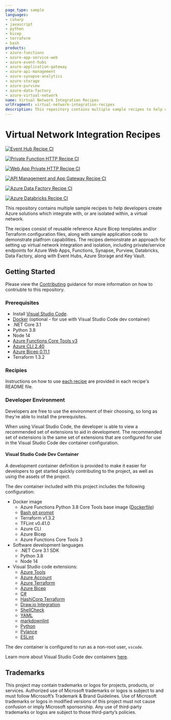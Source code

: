 ```yaml
---
page_type: sample
languages:
- csharp
- javascript
- python
- bicep
- terraform
- bash
products:
- azure-functions
- azure-app-service-web
- azure-event-hubs
- azure-application-gateway
- azure-api-management
- azure-synapse-analytics
- azure-storage
- azure-purview
- azure-data-factory
- azure-virtual-network
name: Virtual Network Integration Recipes
urlFragment: virtual-network-integration-recipes
description: This repository contains multiple sample recipes to help developers create Azure solutions which integrate with, or are isolated within, a virtual network.
---
```


# Virtual Network Integration Recipes

[![Event Hub Recipe CI](https://github.com/Azure-Samples/virtual-network-integration-recipes/actions/workflows/event-hub-recipe-ci.yml/badge.svg?branch=main)](https://github.com/Azure-Samples/virtual-network-integration-recipes/actions/workflows/event-hub-recipe-ci.yml)

[![Private Function HTTP Recipe CI](https://github.com/Azure-Samples/virtual-network-integration-recipes/actions/workflows/private-http-recipe-ci.yml/badge.svg?branch=main)](https://github.com/Azure-Samples/virtual-network-integration-recipes/actions/workflows/private-http-recipe-ci.yml)

[![Web App Private HTTP Recipe CI](https://github.com/Azure-Samples/virtual-network-integration-recipes/actions/workflows/webapp-private-http-recipe-ci.yml/badge.svg?branch=main)](https://github.com/Azure-Samples/virtual-network-integration-recipes/actions/workflows/webapp-private-http-recipe-ci.yml)

[![API Management and App Gateway Recipe CI](https://github.com/Azure-Samples/virtual-network-integration-recipes/actions/workflows/apim-appgw-recipe-ci.yml/badge.svg?branch=main)](https://github.com/Azure-Samples/virtual-network-integration-recipes/actions/workflows/apim-appgw-recipe-ci.yml)

[![Azure Data Factory Recipe CI](https://github.com/Azure-Samples/virtual-network-integration-recipes/actions/workflows/adf-recipe-ci.yml/badge.svg?branch=main)](https://github.com/Azure-Samples/virtual-network-integration-recipes/actions/workflows/adf-recipe-ci.yml)

[![Azure Databricks Recipe CI](https://github.com/Azure-Samples/virtual-network-integration-recipes/actions/workflows/databricks-recipe-ci.yml/badge.svg?branch=main)](https://github.com/Azure-Samples/virtual-network-integration-recipes/actions/workflows/databricks-recipe-ci.yml)

This repository contains multiple sample recipes to help developers create Azure solutions which integrate with, or are isolated within, a virtual network.

The recipes consist of reusable reference Azure Bicep templates and/or Terraform configuration files, along with sample application code to demonstrate platfrom capabilities. The recipes demonstrate an approach for setting up virtual network integration and isolation, including private/service endpoints for Azure Web Apps, Functions, Synapse, Purview, Databricks, Data Factory, along with Event Hubs, Azure Storage and Key Vault.

## Getting Started

Please view the [Contributing](./CONTRIBUTING.md) guidance for more information on how to contriubte to this repository.

### Prerequisites

- Install [Visual Studio Code](https://code.visualstudio.com/).
- [Docker](https://www.docker.com/products/docker-desktop) (optional - for use with Visual Studio Code dev container)
- .NET Core 3.1
- Python 3.8
- Node 14
- [Azure Functions Core Tools v3](https://learn.microsoft.com/azure/azure-functions/functions-run-local)
- [Azure CLI 2.40](https://learn.microsoft.com/cli/azure/install-azure-cli)
- [Azure Bicep 0.11.1](https://learn.microsoft.com/en-us/azure/azure-resource-manager/bicep/install)
- Terraform 1.3.2

### Recipies

Instructions on how to use [each recipe](./docs/Recipes.md) are provided in each recipe's README file.

### Developer Environment

Developers are free to use the environment of their choosing, so long as they're able to install the prerequisites.

When using Visual Studio Code, the developer is able to view a recommended set of extensions to aid in development. The recommended set of extensions is the same set of extensions that are configured for use in the Visual Studio Code dev container configuration.

#### Visual Studio Code Dev Container

A development container definition is provided to make it easier for developers to get started quickly contributing to the project, as well as using the assets of the project.

The dev container included with this project includes the following configuration:

- Docker image
  - Azure Functions Python 3.8 Core Tools base image ([Dockerfile](https://github.com/Azure/azure-functions-docker/blob/dev/host/3.0/buster/amd64/python/python38/python38-core-tools.Dockerfile))
  - [Bash git prompt](https://github.com/magicmonty/bash-git-prompt)
  - Terraform v1.3.2
  - TFLint v0.41.0
  - Azure CLI
  - Azure Bicep
  - Azure Functions Core Tools 3
- Software development languages
  - .NET Core 3.1 SDK
  - Python 3.8
  - Node 14
- Visual Studio code extensions:
  - [Azure Tools](https://marketplace.visualstudio.com/items?itemName=ms-vscode.vscode-node-azure-pack)
  - [Azure Account](https://marketplace.visualstudio.com/items?itemName=ms-vscode.azure-account)
  - [Azure Terraform](https://marketplace.visualstudio.com/items?itemName=ms-azuretools.vscode-azureterraform)
  - [Azure Bicep](https://marketplace.visualstudio.com/items?itemName=ms-azuretools.vscode-bicep)
  - [C#](https://marketplace.visualstudio.com/items?itemName=ms-dotnettools.csharp)
  - [HashiCorp Terraform](https://marketplace.visualstudio.com/items?itemName=hashicorp.terraform)
  - [Draw.io Integration](https://marketplace.visualstudio.com/items?itemName=hediet.vscode-drawio)
  - [ShellCheck](https://marketplace.visualstudio.com/items?itemName=timonwong.shellcheck)
  - [YAML](https://marketplace.visualstudio.com/items?itemName=redhat.vscode-yaml)
  - [markdownlint](https://marketplace.visualstudio.com/items?itemName=davidanson.vscode-markdownlint)
  - [Python](https://marketplace.visualstudio.com/items?itemName=ms-python.python)
  - [Pylance](https://marketplace.visualstudio.com/items?itemName=ms-python.vscode-pylance)
  - [ESLint](https://marketplace.visualstudio.com/items?itemName=dbaeumer.vscode-eslint)

The dev container is configured to run as a non-root user, `vscode`.

Learn more about Visual Studio Code dev containers [here](https://code.visualstudio.com/docs/containers/overview).

## Trademarks

This project may contain trademarks or logos for projects, products, or services. Authorized use of Microsoft trademarks or logos is subject to and must follow Microsoft’s Trademark & Brand Guidelines. Use of Microsoft trademarks or logos in modified versions of this project must not cause confusion or imply Microsoft sponsorship. Any use of third-party trademarks or logos are subject to those third-party’s policies.
